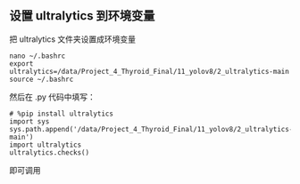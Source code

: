 ## 设置 ultralytics 到环境变量

把 ultralytics 文件夹设置成环境变量

```
nano ~/.bashrc
export ultralytics=/data/Project_4_Thyroid_Final/11_yolov8/2_ultralytics-main
source ~/.bashrc
```

然后在 .py 代码中填写：

```
# %pip install ultralytics
import sys
sys.path.append('/data/Project_4_Thyroid_Final/11_yolov8/2_ultralytics-main')
import ultralytics
ultralytics.checks()
```

即可调用
